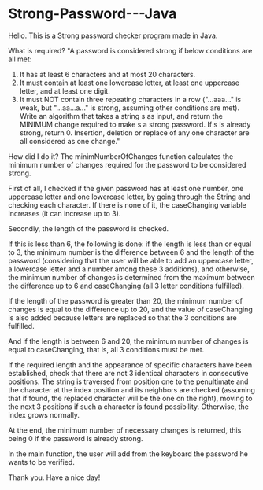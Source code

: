 # Strong-Password---Java

Hello. This is a Strong password checker program made in Java.

What is required? 
"A password is considered strong if below conditions are all met:
1. It has at least 6 characters and at most 20 characters.
2. It must contain at least one lowercase letter, at least one uppercase letter, and at least one
digit.
3. It must NOT contain three repeating characters in a row ("...aaa..." is weak, but "...aa...a..."
is strong, assuming other conditions are met).
Write an algorithm that takes a string s as input, and return the MINIMUM change required to
make s a strong password. If s is already strong, return 0.
Insertion, deletion or replace of any one character are all considered as one change."

How did I do it?
The minimNumberOfChanges function calculates the minimum number of changes required for the password to be considered strong.

First of all, I checked if the given password has at least one number, one uppercase letter and one lowercase letter, by going through the String and checking each character. If there is none of it, the caseChanging variable increases (it can increase up to 3).

Secondly, the length of the password is checked.

If this is less than 6, the following is done: if the length is less than or equal to 3, the minimum number is the difference between 6 and the length of the password (considering that the user will be able to add an uppercase letter, a lowercase letter and a number among these 3 additions), and otherwise, the minimum number of changes is determined from the maximum between the difference up to 6 and caseChanging (all 3 letter conditions fulfilled).

If the length of the password is greater than 20, the minimum number of changes is equal to the difference up to 20, and the value of caseChanging is also added because letters are replaced so that the 3 conditions are fulfilled.

And if the length is between 6 and 20, the minimum number of changes is equal to caseChanging, that is, all 3 conditions must be met.

If the required length and the appearance of specific characters have been established, check that there are not 3 identical characters in consecutive positions. The string is traversed from position one to the penultimate and the character at the index position and its neighbors are checked (assuming that if found, the replaced character will be the one on the right), moving to the next 3 positions if such a character is found possibility. Otherwise, the index grows normally.

At the end, the minimum number of necessary changes is returned, this being 0 if the password is already strong.

In the main function, the user will add from the keyboard the password he wants to be verified.

Thank you. Have a nice day!
